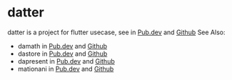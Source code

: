 # datter
datter is a project for flutter usecase, see in [Pub.dev](https://pub.dev/packages/datter) and [Github](https://github.com/nomagicisreal/datter)
See Also:
- damath in [Pub.dev](https://pub.dev/packages/damath) and [Github](https://github.com/nomagicisreal/damath)
- dastore in [Pub.dev](https://pub.dev/packages/dastore) and [Github](https://github.com/nomagicisreal/dastore)
- dapresent in [Pub.dev](https://pub.dev/packages/dapresent) and [Github](https://github.com/nomagicisreal/dapresent)
- mationani in [Pub.dev](https://pub.dev/packages/mationani) and [Github](https://github.com/nomagicisreal/matinoani)

